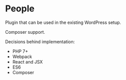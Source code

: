 # People
Plugin that can be used in the existing WordPress setup.

Composer support.

Decisions behind
implementation:
* PHP 7+
* Webpack
* React and JSX
* ES6
* Composer

